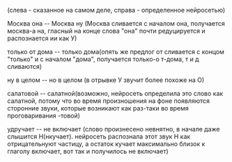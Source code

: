 (слева - сказанное на самом деле, справа - определенное нейросетью) 

Москва она -- Москва ну (Москва сливается с началом она, получается москва-а на, гласный на конце слова "она" почти редуцируется и распознается ии как У) 

только от дома -- только дома(опять же предлог от сливается с концом "только" и с началом "дома", получается только-о т-дома, т и д сливаются) 

ну в целом -- но в целом (в отрывке У звучит более похоже на О)

салатовой -- салатной(возможно, нейросеть определила это слово как салатной, потому что во время произношения на фоне появляются сторонние звуки, которые возникают как раз-таки во время проговаривания -товой)

удручает -- не включает (слово произнесено невнятно, в начале даже слышится Н(нкучает). нейросеть распознала этот звук Н как отрицательнуют частицу, а остаток кучает максимально близок к глаголу включает, вот так и получилось  не включает)
